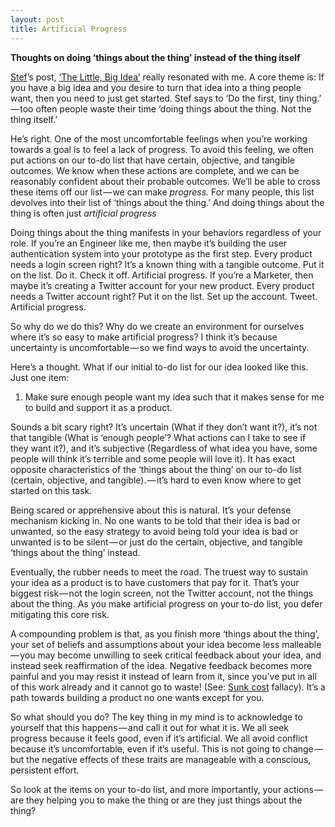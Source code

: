 ```yaml
---
layout: post
title: Artificial Progress
---
```


**Thoughts on doing ‘things about the thing’ instead of the thing itself**

[Stef](https://medium.com/@stef)’s post, [‘The Little, Big Idea’](https://medium.com/better-humans/271ae5edf93e) really resonated with me. A core theme is: If you have a big idea and you desire to turn that idea into a thing people want, then you need to just get started. Stef says to ‘Do the first, tiny thing.’ — too often people waste their time ‘doing things about the thing. Not the thing itself.’

He’s right. One of the most uncomfortable feelings when you’re working towards a goal is to feel a lack of progress. To avoid this feeling, we often put actions on our to-do list that have certain, objective, and tangible outcomes. We know when these actions are complete, and we can be reasonably confident about their probable outcomes. We’ll be able to cross these items off our list — we can make *progress.* For many people, this list devolves into their list of ‘things about the thing.’ And doing things about the thing is often just *artificial progress*

Doing things about the thing manifests in your behaviors regardless of your role. If you’re an Engineer like me, then maybe it’s building the user authentication system into your prototype as the first step. Every product needs a login screen right? It’s a known thing with a tangible outcome. Put it on the list. Do it. Check it off. Artificial progress. If you’re a Marketer, then maybe it’s creating a Twitter account for your new product. Every product needs a Twitter account right? Put it on the list. Set up the account. Tweet. Artificial progress.

So why do we do this? Why do we create an environment for ourselves where it’s so easy to make artificial progress? I think it’s because uncertainty is uncomfortable — so we find ways to avoid the uncertainty.

Here’s a thought. What if our initial to-do list for our idea looked like this. Just one item:

1. Make sure enough people want my idea such that it makes sense for me to build and support it as a product.

Sounds a bit scary right? It’s uncertain (What if they don’t want it?), it’s not that tangible (What is ‘enough people’? What actions can I take to see if they want it?), and it’s subjective (Regardless of what idea you have, some people will think it’s terrible and some people will love it). It has exact opposite characteristics of the ‘things about the thing’ on our to-do list (certain, objective, and tangible). — it’s hard to even know where to get started on this task.

Being scared or apprehensive about this is natural. It’s your defense mechanism kicking in. No one wants to be told that their idea is bad or unwanted, so the easy strategy to avoid being told your idea is bad or unwanted is to be silent — or just do the certain, objective, and tangible ‘things about the thing’ instead.

Eventually, the rubber needs to meet the road. The truest way to sustain your idea as a product is to have customers that pay for it. That’s your biggest risk — not the login screen, not the Twitter account, not the things about the thing. As you make artificial progress on your to-do list, you defer mitigating this core risk.

A compounding problem is that, as you finish more ‘things about the thing’, your set of beliefs and assumptions about your idea become less malleable — you may become unwilling to seek critical feedback about your idea, and instead seek reaffirmation of the idea. Negative feedback becomes more painful and you may resist it instead of learn from it, since you’ve put in all of this work already and it cannot go to waste! (See: [Sunk cost](http://en.wikipedia.org/wiki/Sunk_costs) fallacy). It’s a path towards building a product no one wants except for you.

So what should you do? The key thing in my mind is to acknowledge to yourself that this happens — and call it out for what it is. We all seek progress because it feels good, even if it’s artificial. We all avoid conflict because it’s uncomfortable, even if it’s useful. This is not going to change — but the negative effects of these traits are manageable with a conscious, persistent effort.

So look at the items on your to-do list, and more importantly, your actions — are they helping you to make the thing or are they just things about the thing?
